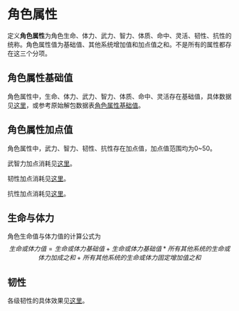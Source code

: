 # 角色属性

定义**角色属性**为角色生命、体力、武力、智力、体质、命中、灵活、韧性、抗性的统称。角色属性值为基础值、其他系统增加值和加点值之和。不是所有的属性都存在这三个分项。

## 角色属性基础值

角色属性中，生命、体力、武力、智力、体质、命中、灵活存在基础值，具体数据见[这里](角色属性基础值表.md)，或参考原始解包数据表[角色属性基础值][角色属性基础值]。

## 角色属性加点值

角色属性中，武力、智力、韧性、抗性存在加点值，加点值范围均为0~50。

武智力加点消耗见[这里](武智力加点消耗表.md)。

韧性加点消耗见[这里](韧性加点消耗表.md)。

抗性加点消耗见[这里](抗性加点消耗表.md)。

## 生命与体力

角色生命值与体力值的计算公式为
$$生命或体力值=生命或体力基础值+生命或体力基础值*所有其他系统的生命或体力加成之和+所有其他系统的生命或体力固定增加值之和$$

## 韧性

各级韧性的具体效果见[这里](韧性效果表.md)。

[角色属性基础值]: https://view.officeapps.live.com/op/view.aspx?src=https://cloud.tsinghua.edu.cn/f/bf176e05608048fe8261/?dl=1
